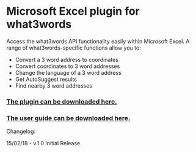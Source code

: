 # Microsoft Excel plugin for what3words

Access the what3words API functionality easily within Microsoft Excel. A range of what3words-specific functions allow you to:

- Convert a 3 word address to coordinates
- Convert coordinates to 3 word addresses
- Change the language of a 3 word address
- Get AutoSuggest results
- Find nearby 3 word addresses

### [The plugin can be downloaded here.](Installer_for_what3words_Excel_Add-in_v1.xls.zip)

### [The user guide can be downloaded here.](w3w_excel_plugin_user_guide.pdf)

Changelog:

15/02/18 - v.1.0 Initial Release
